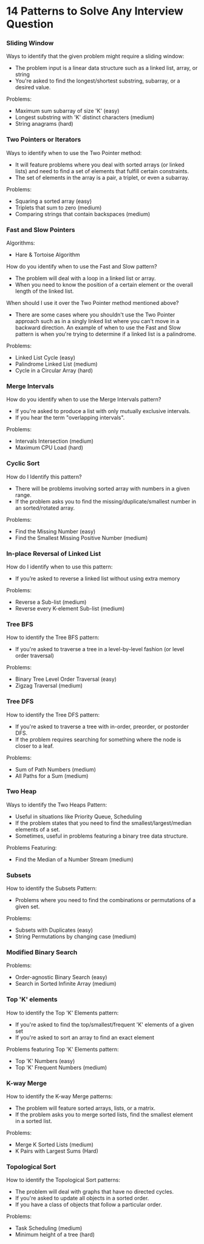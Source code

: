# 14 Patterns to Solve Any Interview Question

### Sliding Window

Ways to identify that the given problem might require a sliding window:

- The problem input is a linear data structure such as a linked list, array, or string
- You're asked to find the longest/shortest substring, subarray, or a desired value.

Problems:

- Maximum sum subarray of size 'K' (easy)
- Longest substring with 'K' distinct characters (medium)
- String anagrams (hard)

### Two Pointers or Iterators

Ways to identify when to use the Two Pointer method:

- It will feature problems where you deal with sorted arrays (or linked lists) and need to find a set of elements that fulfill certain constraints.
- The set of elements in the array is a pair, a triplet, or even a subarray.

Problems:

- Squaring a sorted array (easy)
- Triplets that sum to zero (medium)
- Comparing strings that contain backspaces (medium)

### Fast and Slow Pointers

Algorithms:

- Hare & Tortoise Algorithm

How do you identify when to use the Fast and Slow pattern?

- The problem will deal with a loop in a linked list or array.
- When you need to know the position of a certain element or the overall length of the linked list.

When should I use it over the Two Pointer method mentioned above?

- There are some cases where you shouldn't use the Two Pointer approach such as in a singly linked list where you can't move in a backward direction. An example of when to use the Fast and Slow pattern is when you're trying to determine if a linked list is a palindrome.

Problems:

- Linked List Cycle (easy)
- Palindrome Linked List (medium)
- Cycle in a Circular Array (hard)

### Merge Intervals

How do you identify when to use the Merge Intervals pattern?

- If you're asked to produce a list with only mutually exclusive intervals.
- If you hear the term "overlapping intervals".

Problems:

- Intervals Intersection (medium)
- Maximum CPU Load (hard)

### Cyclic Sort

How do I Identify this pattern?

- There will be problems involving sorted array with numbers in a given range.
- If the problem asks you to find the missing/duplicate/smallest number in an sorted/rotated array.

Problems:

- Find the Missing Number (easy)
- Find the Smallest Missing Positive Number (medium)

### In-place Reversal of Linked List

How do I identify when to use this pattern:

- If you’re asked to reverse a linked list without using extra memory

Problems:

- Reverse a Sub-list (medium)
- Reverse every K-element Sub-list (medium)

### Tree BFS

How to identify the Tree BFS pattern:

- If you're asked to traverse a tree in a level-by-level fashion (or level order traversal)

Problems:

- Binary Tree Level Order Traversal (easy)
- Zigzag Traversal (medium)

### Tree DFS

How to identify the Tree DFS pattern:

- If you're asked to traverse a tree with in-order, preorder, or postorder DFS.
- If the problem requires searching for something where the node is closer to a leaf.

Problems:

- Sum of Path Numbers (medium)
- All Paths for a Sum (medium)

### Two Heap

Ways to identify the Two Heaps Pattern:

- Useful in situations like Priority Queue, Scheduling
- If the problem states that you need to find the smallest/largest/median elements of a set.
- Sometimes, useful in problems featuring a binary tree data structure.

Problems Featuring:

- Find the Median of a Number Stream (medium)

### Subsets

How to identify the Subsets Pattern:

- Problems where you need to find the combinations or permutations of a given set.

Problems:

- Subsets with Duplicates (easy)
- String Permutations by changing case (medium)

### Modified Binary Search

Problems:

- Order-agnostic Binary Search (easy)
- Search in Sorted Infinite Array (medium)

### Top 'K' elements

How to identify the Top 'K' Elements pattern:

- If you're asked to find the top/smallest/frequent 'K' elements of a given set
- If you're asked to sort an array to find an exact element

Problems featuring Top 'K' Elements pattern:

- Top 'K' Numbers (easy)
- Top 'K' Frequent Numbers (medium)

### K-way Merge

How to identify the K-way Merge patterns:

- The problem will feature sorted arrays, lists, or a matrix.
- If the problem asks you to merge sorted lists, find the smallest element in a sorted list.

Problems:

- Merge K Sorted Lists (medium)
- K Pairs with Largest Sums (Hard)

### Topological Sort

How to identify the Topological Sort patterns:

- The problem will deal with graphs that have no directed cycles.
- If you're asked to update all objects in a sorted order.
- If you have a class of objects that follow a particular order.

Problems:

- Task Scheduling (medium)
- Minimum height of a tree (hard)
